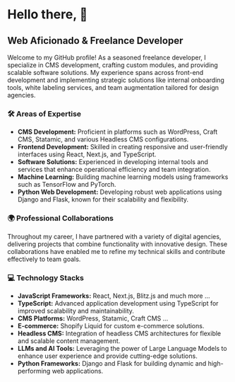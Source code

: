 # Hello there, 👋

## Web Aficionado & Freelance Developer

Welcome to my GitHub profile! As a seasoned freelance developer, I specialize in CMS development, crafting custom modules, and providing scalable software solutions. My experience spans across front-end development and implementing strategic solutions like internal onboarding tools, white labeling services, and team augmentation tailored for design agencies.

### 🛠️ Areas of Expertise

- **CMS Development:** Proficient in platforms such as WordPress, Craft CMS, Statamic, and various Headless CMS configurations.
- **Frontend Development:** Skilled in creating responsive and user-friendly interfaces using React, Next.js, and TypeScript.
- **Software Solutions:** Experienced in developing internal tools and services that enhance operational efficiency and team integration.
- **Machine Learning:** Building machine learning models using frameworks such as TensorFlow and PyTorch.
- **Python Web Development:** Developing robust web applications using Django and Flask, known for their scalability and flexibility.

### 🌍 Professional Collaborations

Throughout my career, I have partnered with a variety of digital agencies, delivering projects that combine functionality with innovative design. These collaborations have enabled me to refine my technical skills and contribute effectively to team goals.

### 💻 Technology Stacks

- **JavaScript Frameworks:** React, Next.js, Blitz.js and much more ...
- **TypeScript:** Advanced application development using TypeScript for improved scalability and maintainability.
- **CMS Platforms:** WordPress, Statamic, Craft CMS ...
- **E-commerce:** Shopify Liquid for custom e-commerce solutions.
- **Headless CMS:** Integration of headless CMS architectures for flexible and scalable content management.
- **LLMs and AI Tools:** Leveraging the power of Large Language Models to enhance user experience and provide cutting-edge solutions.
- **Python Frameworks:** Django and Flask for building dynamic and high-performing web applications.
